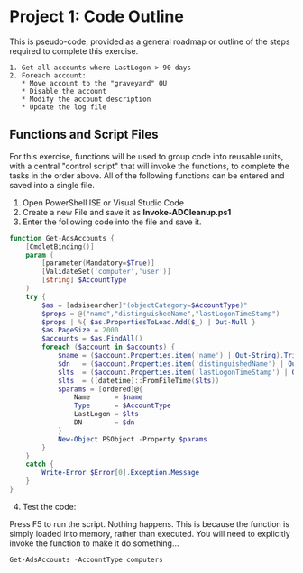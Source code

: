 # Project 1: Code Outline

This is pseudo-code, provided as a general roadmap or outline of the steps required to complete this exercise.

```
1. Get all accounts where LastLogon > 90 days
2. Foreach account:
   * Move account to the "graveyard" OU
   * Disable the account
   * Modify the account description
   * Update the log file
```

## Functions and Script Files

For this exercise, functions will be used to group code into reusable units, with a central "control script" that will invoke the functions, to complete the tasks in the order above.  All of the following functions can be entered and saved into a single file.

1. Open PowerShell ISE or Visual Studio Code
2. Create a new File and save it as **Invoke-ADCleanup.ps1**
3. Enter the following code into the file and save it.  

```powershell
function Get-AdsAccounts {
    [CmdletBinding()]
    param (
        [parameter(Mandatory=$True)]
        [ValidateSet('computer','user')]
        [string] $AccountType
    )
    try {
        $as = [adsisearcher]"(objectCategory=$AccountType)"
        $props = @("name","distinguishedName","lastLogonTimeStamp")
        $props | %{ $as.PropertiesToLoad.Add($_) | Out-Null }
        $as.PageSize = 2000
        $accounts = $as.FindAll()
        foreach ($account in $accounts) {
            $name = ($account.Properties.item('name') | Out-String).Trim()
            $dn   = ($account.Properties.item('distinguishedName') | Out-String).Trim()
            $lts  = ($account.Properties.item('lastLogonTimeStamp') | Out-String).Trim()
            $lts  = ([datetime]::FromFileTime($lts))
            $params = [ordered]@{
                Name      = $name
                Type      = $AccountType
                LastLogon = $lts
                DN        = $dn
            }
            New-Object PSObject -Property $params
        }
    }
    catch {
        Write-Error $Error[0].Exception.Message
    }
}
```
4. Test the code:

Press F5 to run the script.  Nothing happens.  This is because the function is simply loaded into memory, rather than executed.  You will need to explicitly invoke the function to make it do something...

```powershell
Get-AdsAccounts -AccountType computers
```
